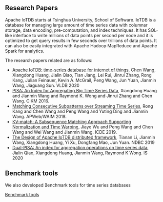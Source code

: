 <!--

    Licensed to the Apache Software Foundation (ASF) under one
    or more contributor license agreements.  See the NOTICE file
    distributed with this work for additional information
    regarding copyright ownership.  The ASF licenses this file
    to you under the Apache License, Version 2.0 (the
    "License"); you may not use this file except in compliance
    with the License.  You may obtain a copy of the License at
    
        http://www.apache.org/licenses/LICENSE-2.0
    
    Unless required by applicable law or agreed to in writing,
    software distributed under the License is distributed on an
    "AS IS" BASIS, WITHOUT WARRANTIES OR CONDITIONS OF ANY
    KIND, either express or implied.  See the License for the
    specific language governing permissions and limitations
    under the License.

-->

## Research Papers

Apache IoTDB starts at Tsinghua University, School of Software. IoTDB is a database for managing large amount of time series data with columnar storage, data encoding, pre-computation, and index techniques. It has SQL-like interface to write millions of data points per second per node and it is optimized to get query results in few seconds over trillions of data points. It can also be easily integrated with Apache Hadoop MapReduce and Apache Spark for analytics.

The research papers related are as follows:

* [Apache IoTDB: time-series database for internet of things](http://www.vldb.org/pvldb/vol13/p2901-wang.pdf), Chen Wang, Xiangdong Huang, Jialin Qiao,
 Tian Jiang, Lei Rui, Jinrui Zhang, Rong Kang, Julian Feinauer, Kevin A. McGrail, Peng Wang, Jun Yuan, Jianmin Wang, Jiaguang Sun. VLDB 2020
* [PISA: An Index for Aggregating Big Time Series Data](https://dl.acm.org/citation.cfm?id=2983775&dl=ACM&coll=DL), Xiangdong Huang and Jianmin Wang and Raymond K. Wong and Jinrui Zhang and Chen Wang. CIKM 2016.
* [Matching Consecutive Subpatterns over Streaming Time Series](https://link.springer.com/chapter/10.1007/978-3-319-96893-3_8), Rong Kang and Chen Wang and Peng Wang and Yuting Ding and Jianmin Wang. APWeb/WAIM 2018.
* [KV-match: A Subsequence Matching Approach Supporting Normalization and Time Warping](https://www.semanticscholar.org/paper/KV-match%3A-A-Subsequence-Matching-Approach-and-Time-Wu-Wang/9ed84cb15b7e5052028fc5b4d667248713ac8592), Jiaye Wu and Peng Wang and Chen Wang and Wei Wang and Jianmin Wang. ICDE 2019.
* [The Design of Apache IoTDB distributed framework](http://ndbc2019.sdu.edu.cn/info/1002/1044.htm), Tianan Li, Jianmin Wang, Xiangdong Huang, Yi Xu, Dongfang Mao, Jun Yuan. NDBC 2019
* [Dual-PISA: An index for aggregation operations on time series data](https://www.sciencedirect.com/science/article/pii/S0306437918305489), Jialin Qiao, Xiangdong Huang, Jianmin Wang, Raymond K Wong. IS 2020

## Benchmark tools

We also developed Benchmark tools for time series databases 

[Benchmark tools](https://github.com/thulab/iotdb-benchmark)
